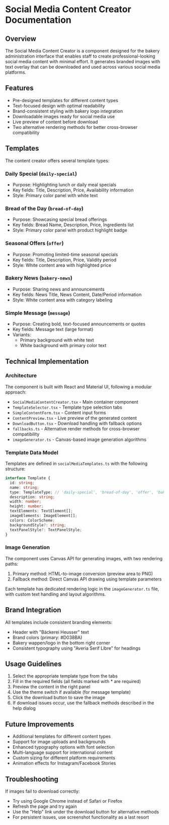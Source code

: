 # Social Media Content Creator Documentation

## Overview
The Social Media Content Creator is a component designed for the bakery administration interface that enables staff to create professional-looking social media content with minimal effort. It generates branded images with text overlay that can be downloaded and used across various social media platforms.

## Features
- Pre-designed templates for different content types
- Text-focused design with optimal readability
- Brand-consistent styling with bakery logo integration
- Downloadable images ready for social media use
- Live preview of content before download
- Two alternative rendering methods for better cross-browser compatibility

## Templates
The content creator offers several template types:

### Daily Special (`daily-special`)
- Purpose: Highlighting lunch or daily meal specials
- Key fields: Title, Description, Price, Availability information
- Style: Primary color panel with white text

### Bread of the Day (`bread-of-day`)
- Purpose: Showcasing special bread offerings
- Key fields: Bread Name, Description, Price, Ingredients list
- Style: Primary color panel with product highlight badge

### Seasonal Offers (`offer`)
- Purpose: Promoting limited-time seasonal specials
- Key fields: Title, Description, Price, Validity period
- Style: White content area with highlighted price

### Bakery News (`bakery-news`)
- Purpose: Sharing news and announcements
- Key fields: News Title, News Content, Date/Period information
- Style: White content area with category labeling

### Simple Message (`message`)
- Purpose: Creating bold, text-focused announcements or quotes
- Key fields: Message text (large format)
- Variants: 
  - Primary background with white text
  - White background with primary color text

## Technical Implementation

### Architecture
The component is built with React and Material UI, following a modular approach:

- `SocialMediaContentCreator.tsx` - Main container component
- `TemplateSelector.tsx` - Template type selection tabs
- `SimpleContentForm.tsx` - Content input forms
- `ContentPreview.tsx` - Live preview of the generated content
- `DownloadButton.tsx` - Download handling with fallback options
- `fallbacks.ts` - Alternative render methods for cross-browser compatibility
- `imageGenerator.ts` - Canvas-based image generation algorithms

### Template Data Model
Templates are defined in `socialMediaTemplates.ts` with the following structure:
```typescript
interface Template {
  id: string;
  name: string;
  type: TemplateType; // 'daily-special', 'bread-of-day', 'offer', 'bakery-news', 'message'
  description: string;
  width: number;
  height: number;
  textElements: TextElement[];
  imageElements: ImageElement[];
  colors: ColorScheme;
  backgroundStyle?: string;
  textPanelStyle?: TextPanelStyle;
}
```

### Image Generation
The component uses Canvas API for generating images, with two rendering paths:
1. Primary method: HTML-to-image conversion (preview area to PNG)
2. Fallback method: Direct Canvas API drawing using template parameters

Each template has dedicated rendering logic in the `imageGenerator.ts` file, with custom text handling and layout algorithms.

## Brand Integration
All templates include consistent branding elements:
- Header with "Bäckerei Heusser" text
- Brand colors (primary: #D038BA)
- Bakery wappen/logo in the bottom right corner
- Consistent typography using "Averia Serif Libre" for headings

## Usage Guidelines
1. Select the appropriate template type from the tabs
2. Fill in the required fields (all fields marked with * are required)
3. Preview the content in the right panel
4. Use the theme switch if available (for message template)
5. Click the download button to save the image
6. If download issues occur, use the fallback methods described in the help dialog

## Future Improvements
- Additional templates for different content types
- Support for image uploads and backgrounds
- Enhanced typography options with font selection
- Multi-language support for international content
- Custom sizing for different platform requirements
- Animation effects for Instagram/Facebook Stories

## Troubleshooting
If images fail to download correctly:
- Try using Google Chrome instead of Safari or Firefox
- Refresh the page and try again
- Use the "Help" link under the download button for alternative methods
- For persistent issues, use screenshot functionality as a last resort